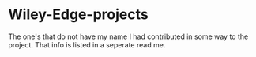 # Wiley-Edge-projects
The one's that do not have my name I had contributed in some way to the project.
That info is listed in a seperate read me. 
